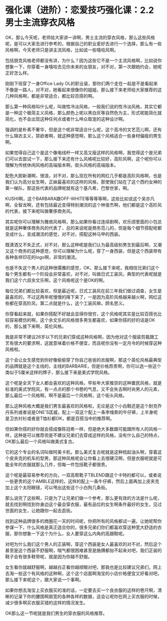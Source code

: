 # 强化课（进阶）：恋爱技巧强化课：2.2男士主流穿衣风格

OK，那么今天呢，老师给大家讲一讲啊，男士主流的穿衣风格，那么这些风格呢，是可以大家去进行参考的，根据自己的职业爱好去进行一个选择，那么有一些风格啊，今天老师只是讲主流风格，比如说一些嘻哈风啊。

包括朋克风格老师都没有讲，为什么？因为这些它不是一个主流风格啊，比如说你想象一下，你穿着一身嘻哈去见你未来的女朋友，对不对，第一次跟她约会，她呢正好怎么样。

刚刚下班穿了一身Office Lady OL的职业装，那你们两个走在一起是不是看起来不像是一路人，对不对，她看起来很像你的姐姐，那么接下来老师给大家推荐的这几种风格啊，都是非常适合，都比较百搭的啊。

那么第一种风格叫什么呢，叫做性冷淡风格，一般我们说的性冷淡风格，其实它都是一种这个极简主义风格，那么颜色上呢以黑白灰等自然色为主，形式呢能简化就简化，也不会出现这种任何点或者什么哗众取宠的这种设计啊。

强调的是朴素不奢华，但是这个呢非常适合什么呢，这个高冷的文艺范儿啊，还有什么锦衣主义，禁欲者啊，就这种感觉啊，那么这个风格适合一些身材偏瘦的男生啊。

如果觉得自己这个是这个像电线杆一样又高又瘦这样的风格啊，我觉得这个是兄弟们可以去尝试一下，那么接下来还有什么风格呢比较好，高阶风啊，这个呢你可以理解为传统休闲风格的高端版本啊，街头风格的高端版本。

配色大胆新潮啊，很浪，对不对，那么现在所有的网红几乎都是高阶风格啊，也是我们认为高分女生啊，正妹最喜欢的这样的风格，那使我们站在了这个西约女神的第一梯队，那这些代表的品牌呢就有这个基凡希，巴黎世家，啊。

KUSHI啊，这个BARBARA跟OFF-WHITE等等等等啊，这些比如说这个吴亦凡啊，全智龙啊，还有包括最近变得特别潮流的这个林俊杰啊，他们都是这个高阶风的代表，接下来呢叫做奢侈商务风。

其实呢你可以理解为雅痞风格啊，那么如果你看过连续剧啊，欢乐颂里面的小包总就是这种奢侈商务风的代表了，总的来说呢是商务范儿的，但是每个细节搭配呢都变成什么，变成潮流的感觉，对不对，搭配这种马甲的西装。

既潇洒又不失正式，对不对，那么这种呢是我们认为最高级别男生到最后啊，又潮又这个商务的这种感觉，你可以理解为什么呢，穿了一身西装，但是这个西装带有各种各样印花的logo啊，非常的潮流。

也是不失这个男人的这种很儒雅的感觉，OK，那么接下来呢，我相信兄弟们这个每个男生都有一个阶段会非常喜欢，对不对，叫做日式工装风，典型的代表呢就是我们这个六叔余文乐啊，这个风格呢这个是OK的啊。

每位兄弟们都比较喜欢，但是最近呢，日式工装风在前三年我们做过调查，女生是最喜欢的，不过这两年呢慢慢的降下来了，一是因为高阶风格越来越火啊，网红这些都在穿高阶风，第二点就是什么，这个工装风嘛，顾名思义。

你穿看起来就，如果你搭配不好就会显得你很穷，这个风格呢其实是比较百搭也比较容易模仿的啊，这个余文乐的风格很多男生都喜欢，如果你搭的好的话是OK的，那么接下来啊，英伦风格。

我是非常不建议26岁以下的兄弟们穿成这种风格啊，因为他对这个服装剪裁跟工艺有很大的要求啊，这就意味着价格不便宜，而且呢你没有一定月令的时候穿这种风格啦。

这个会让女生感觉到你好像偷偷穿了你自己爸爸的衣服啊，那这个英伦风格最典型的品牌就是这个主线的，主线的BARBARIE，但是价格昂贵啊，你可以选一些这个类似于5厘米这样的牌子，那么接下来是美式学院风格。

这个呢是全天下女人都会喜欢的这种风格，早些年大家推崇的这种置民风格，就是标准的美式学院风，有一点点的那个书卷的气息，又不会失去啊时尚男人的元素，那么最后一个风格啊，啊不是最后一个风格啊，这个街头风格。

那么这种风格大概是我们男生最喜欢的风格啦，无论是这个小白鞋还是这个耐克乔丹系列或者说是ONE'S匡威，配上一双这个配上一条李维斯的牛仔裤，上半身呢是卫衣衬衫或者是T恤衫都OK，都是百搭当中的推荐啊。

但如果你搭的好你就会搭成像陈冠希一样，但是绝大多数跟可能跟所有人的风格一样，这种是可以推荐但是不建议兄弟们去穿成这样的风格，没有什么自己的特点，OK那么最后一个风格叫做美式复古。

它的这个专业的名词叫做阿美卡机，那么美式复古呢就是这种梳起油头啊，穿着这个皮夹克的机车的型男，那这种风格呢会让你看上去很硬汉啊，但是衣服呢就是可能全年的衣服就那么几件，但每一件包括靴子都很贵。

这个呢是最容易参考的方向，一双高帮靴子TBLEND跟这个卡特的都可以，或者说一些更贵的这个AMBLE这样的，这样的配上一条牛仔裤，然后上面再加上皮夹克加上这个太阳眼镜，可以甩出这些这个小白狗几条街。

那么说完了这些啊，只是为了让兄弟们做一个参考，那么更有效的方法是什么呢，就去找到啊找到你身边这个最会穿衣服，最有品位的女生啊条件最好的女生，见过世面的女生，让她跟你一起去逛街。

找到这种品牌很多的商圈花一天的时间呢，你把所有的风格都试一遍，让她呢帮你参谋一下，什么风格是真正适合你的，很多兄弟们你们都喜欢穿这种宽大舒适的衣服，那你想象一下这个为什么，女人要穿这么内角的高跟鞋呢。

对吧为什么我们这个男人的正装啊，穿这个西装是女人最喜欢的对不对，然后这个甚至是这个西装不舒服啊，喘气都很困难甚至是胳膊都抬不起来对吧，我们正装的鞋子会有很多鞋带呢，就是因为你越不舒服。

女生看你就越舒服啊，越越白正看你越顺眼对吧，那我也是比较建议兄弟们，网上去淘一些这个有风格的这种啊，这个这个店面啊淘宝的小店价格便宜又好看对吧，那么接下来呢这个，跟大家说一个事啊。

如果你想去淘宝上买衣服买的准的话，一定要去买一个良衣服的这样的卷尺啊，清晰的记录下你的腰围啊肩宽的各种各样的数据，这会让呢你在网上买衣服的时候，减少很多啊买衣服买错的这样的情况发生。

OK那么这一节呢就是我们男生的穿衣服的风格推荐。